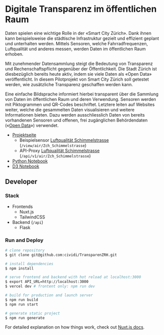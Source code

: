 # Digitale Transparenz im öffentlichen Raum

Daten spielen eine wichtige Rolle in der «Smart City Zürich». Dank ihnen kann beispielsweise die städtische Infrastruktur gezielt und effizient geplant und unterhalten werden. Mittels Sensoren, welche Fahrradfrequenzen, Luftqualität und anderes messen, werden Daten im öffentlichen Raum erhoben.

Mit zunehmender Datensammlung steigt die Bedeutung von Transparenz und Rechenschaftspflicht gegenüber der Öffentlichkeit. Die Stadt Zürich ist diesbezüglich bereits heute aktiv, indem sie viele Daten als «Open Data» veröffentlicht. In diesem Pilotprojekt von Smart City Zürich soll getestet werden, wie zusätzliche Transparenz geschaffen werden kann.

Eine einfache Bildsprache informiert hierbei transparent über die Sammlung von Daten im öffentlichen Raum und deren Verwendung. Sensoren werden mit Piktogrammen und QR-Codes beschriftet. Letztere leiten auf Websites weiter, welche die gesammelten Daten visualisieren und weitere Informationen bieten. Dazu werden ausschliesslich Daten von bereits vorhandenen Sensoren und offenen, frei zugänglichen Behördendaten («[Open Data](https://www.stadt-zuerich.ch/opendata.secure.html)») verwendet.

- [Projektseite](https://transparenzrh.vercel.app)
  - Beispielsensor [Luftqualität Schimmelstrasse](https://transparenzrh.vercel.app/view/air/Zch_Schimmelstrasse) (`/view/air/Zch_Schimmelstrasse`)
  - API-Proxy [Luftqualität Schimmelstrasse](https://transparenzrh.vercel.app/api/v1/air/Zch_Schimmelstrasse) (`/api/v1/air/Zch_Schimmelstrasse`)
- [Python Notebook](https://github.com/Brieden/mixed/blob/main/stick-it-open.ipynb)
- [D3 Notebook](https://observablehq.com/@n0rdlicht/transparenzrh)

## Developer

### Stack

- Frontends
  - Nuxt.js
  - TailwindCSS
- Backend (`/api`)
  - Flask

### Run and Deploy

```bash
# clone repository
$ git clone git@github.com:cividi/TransparenZRH.git

# install dependencies
$ npm install

# serve frontend and backend with hot reload at localhost:3000
$ export API_URL=http://localhost:3000
$ vercel dev # frontent only: npm run dev

# build for production and launch server
$ npm run build
$ npm run start

# generate static project
$ npm run generate
```

For detailed explanation on how things work, check out [Nuxt.js docs](https://nuxtjs.org).
